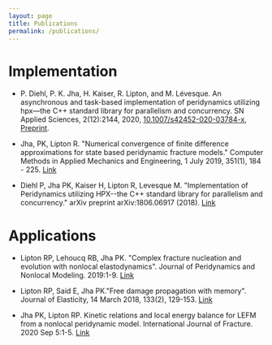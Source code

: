```yaml
---
layout: page
title: Publications
permalink: /publications/
---
```


# Implementation

* P. Diehl, P. K. Jha, H. Kaiser, R. Lipton, and M. Lévesque. An asynchronous and task-based implementation of peridynamics utilizing hpx—the C++ standard library for parallelism and concurrency. SN Applied Sciences, 2(12):2144, 2020, [10.1007/s42452-020-03784-x]({https://doi.org/10.1007/s42452-020-03784-x), [Preprint](https://arxiv.org/abs/1806.06917). 
* Jha, PK, Lipton R. "Numerical convergence of finite difference approximations for state based peridynamic fracture models."  Computer Methods in Applied Mechanics and Engineering, 1 July 2019, 351(1), 184 - 225. [Link](https://doi.org/10.1016/j.cma.2019.03.024)

* Diehl P, Jha PK, Kaiser H, Lipton R, Levesque M. "Implementation of Peridynamics utilizing HPX--the C++ standard library for parallelism and concurrency." arXiv preprint arXiv:1806.06917 (2018). [Link](https://arxiv.org/abs/1806.06917)

# Applications

* Lipton RP, Lehoucq RB, Jha PK. "Complex fracture nucleation and evolution with nonlocal elastodynamics". Journal of Peridynamics and Nonlocal Modeling. 2019:1-9. [Link](https://doi.org/10.1007/s42102-019-00010-0)

* Lipton RP, Said E, Jha PK."Free damage propagation with memory". Journal of Elasticity, 14 March 2018, 133(2), 129-153. [Link](https://doi.org/10.1007/s10659-018-9672-7)

* Jha PK, Lipton RP. Kinetic relations and local energy balance for LEFM from a nonlocal peridynamic model. International Journal of Fracture. 2020 Sep 5:1-5. [Link](https://link.springer.com/article/10.1007/s10704-020-00480-0)
